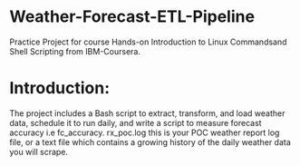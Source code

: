# Weather-Forecast-ETL-Pipeline

Practice Project for course Hands-on Introduction to Linux Commandsand Shell Scripting from IBM-Coursera.
# Introduction:
The project includes a Bash script to extract, transform, and load weather data, schedule it to run daily, and write a script to measure forecast accuracy i.e fc_accuracy.
rx_poc.log this is your POC weather report log file, or a text file which contains a growing history of the daily weather data you will scrape.

